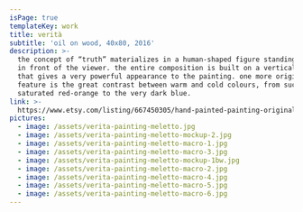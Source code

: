 ```yaml
---
isPage: true
templateKey: work
title: verità
subtitle: 'oil on wood, 40x80, 2016'
description: >-
  the concept of “truth” materializes in a human-shaped figure standing straight
  in front of the viewer. the entire composition is built on a vertical symmetry
  that gives a very powerful appearance to the painting. one more original
  feature is the great contrast between warm and cold colours, from such the
  saturated red-orange to the very dark blue.
link: >-
  https://www.etsy.com/listing/667450305/hand-painted-painting-original?ref=shop_home_active_1&frs=1
pictures:
  - image: /assets/verita-painting-meletto.jpg
  - image: /assets/verita-painting-meletto-mockup-2.jpg
  - image: /assets/verita-painting-meletto-macro-1.jpg
  - image: /assets/verita-painting-meletto-macro-3.jpg
  - image: /assets/verita-painting-meletto-mockup-1bw.jpg
  - image: /assets/verita-painting-meletto-macro-2.jpg
  - image: /assets/verita-painting-meletto-macro-4.jpg
  - image: /assets/verita-painting-meletto-macro-5.jpg
  - image: /assets/verita-painting-meletto-macro-6.jpg
---
```


